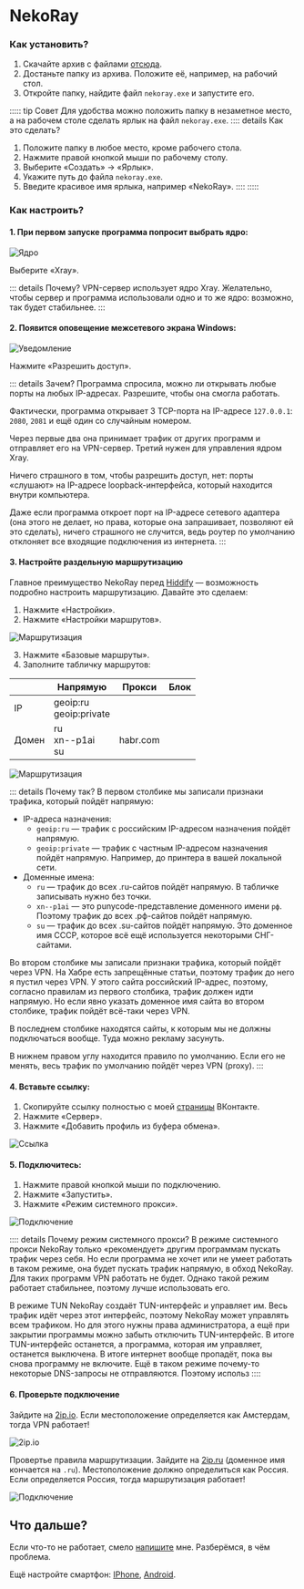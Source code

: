 # NekoRay

### Как установить?

1. Скачайте архив с файлами [отсюда](https://en.nekoray.org/download/).
2. Достаньте папку из архива. Положите её, например, на рабочий стол.
3. Откройте папку, найдите файл `nekoray.exe` и запустите его.

::::: tip Совет
Для удобства можно положить папку в незаметное место, а на рабочем столе сделать ярлык на файл `nekoray.exe`.
:::: details Как это сделать?
1. Положите папку в любое место, кроме рабочего стола.
2. Нажмите правой кнопкой мыши по рабочему столу.
3. Выберите «Создать» -> «Ярлык».
4. Укажите путь до файла `nekoray.exe`.
5. Введите красивое имя ярлыка, например «NekoRay».
::::
:::::

### Как настроить?

#### 1. При первом запуске программа попросит выбрать ядро:

![Ядро](/computer/nekoray.png)

Выберите «Xray».

::: details Почему?
VPN-сервер использует ядро Xray. Желательно, чтобы сервер и программа использовали одно и то же ядро: возможно, так будет стабильнее.
:::

#### 2. Появится оповещение межсетевого экрана Windows:

![Уведомление](/computer/nekoray2.png)

Нажмите «Разрешить доступ».

::: details Зачем?
Программа спросила, можно ли открывать любые порты на любых IP-адресах. Разрешите, чтобы она смогла работать.

Фактически, программа открывает 3 TCP-порта на IP-адресе `127.0.0.1`: `2080`, `2081` и ещё один со случайным номером.

Через первые два она принимает трафик от других программ и отправляет его на VPN-сервер. Третий нужен для управления ядром Xray.

Ничего страшного в том, чтобы разрешить доступ, нет: порты «слушают» на IP-адресе loopback-интерфейса, который находится внутри компьютера.

Даже если программа откроет порт на IP-адресе сетевого адаптера (она этого не делает, но права, которые она запрашивает, позволяют ей это сделать), ничего страшного не случится, ведь роутер по умолчанию отклоняет все входящие подключения из интернета.
:::

#### 3. Настройте раздельную маршрутизацию

Главное преимущество NekoRay перед [Hiddify](/computer/hiddify) — возможность подробно настроить маршрутизацию. Давайте это сделаем:

1. Нажмите «Настройки».
2. Нажмите «Настройки маршрутов».

![Маршрутизация](/computer/nekoray5.png)

3. Нажмите «Базовые маршруты».
4. Заполните табличку маршрутов:

|     |Напрямую                     |Прокси  |Блок|
|-----|-----------------------------|--------|----|
|IP   |geoip:ru<br>geoip:private    |        |    |
|Домен|ru<br>xn--p1ai<br>su         |habr.com|    |

![Маршрутизация](/computer/nekoray6.png)

::: details Почему так?
В первом столбике мы записали признаки трафика, который пойдёт напрямую:
- IP-адреса назначения:
    - `geoip:ru` — трафик с российским IP-адресом назначения пойдёт напрямую.
    - `geoip:private` — трафик с частным IP-адресом назначения пойдёт напрямую. Например, до принтера в вашей локальной сети.
- Доменные имена:
    - `ru` — трафик до всех .ru-сайтов пойдёт напрямую. В табличке записывать нужно без точки.
    - `xn--p1ai` — это punycode-представление доменного имени `рф`. Поэтому трафик до всех .рф-сайтов пойдёт напрямую.
    - `su` — трафик до всех .su-сайтов пойдёт напрямую. Это доменное имя СССР, которое всё ещё используется некоторыми СНГ-сайтами.

Во втором столбике мы записали признаки трафика, который пойдёт через VPN. На Хабре есть запрещённые статьи, поэтому трафик до него я пустил через VPN. У этого сайта российский IP-адрес, поэтому, согласно правилам из первого столбика, трафик должен идти напрямую. Но если явно указать доменное имя сайта во втором столбике, трафик пойдёт всё-таки через VPN.

В последнем столбике находятся сайты, к которым мы не должны подключаться вообще. Туда можно рекламу засунуть.

В нижнем правом углу находится правило по умолчанию. Если его не менять, весь трафик по умолчанию пойдёт через VPN (proxy).
:::

#### 4. Вставьте ссылку:

1. Скопируйте ссылку полностью с моей [страницы](https://vk.com/vova3141592) ВКонтакте.
2. Нажмите «Сервер».
3. Нажмите «Добавить профиль из буфера обмена».

![Ссылка](/computer/nekoray3.png)

#### 5. Подключитесь:

1. Нажмите правой кнопкой мыши по подключению.
2. Нажмите «Запустить».
3. Нажмите «Режим системного прокси».

![Подключение](/computer/nekoray4.png)

:::: details Почему режим системного прокси?
В режиме системного прокси NekoRay только «рекомендует» другим программам пускать трафик через себя. Но если программа не хочет или не умеет работать в таком режиме, она будет пускать трафик напрямую, в обход NekoRay. Для таких программ VPN работать не будет. Однако такой режим работает стабильнее, поэтому лучше использовать его. 

В режиме TUN NekoRay создаёт TUN-интерфейс и управляет им. Весь трафик идёт через этот интерфейс, поэтому NekoRay может управлять всем трафиком. Но для этого нужны права администратора, а ещё при закрытии программы можно забыть отключить TUN-интерфейс. В итоге TUN-интерфейс останется, а программа, которая им управляет, останется выключена. В итоге интернет вообще пропадёт, пока вы снова программу не включите. Ещё в таком режиме почему-то некоторые DNS-запросы не отправляются. Поэтому использ
::::

#### 6. Проверьте подключение

Зайдите на [2ip.io](https://2ip.io/). Если местоположение определяется как Амстердам, тогда VPN работает!

![2ip.io](/computer/hiddify4.png)

Провертье правила маршрутизации. Зайдите на [2ip.ru](https://2ip.ru/) (доменное имя кончается на `.ru`). Местоположение должно определиться как Россия. Если определяется Россия, тогда маршрутизация работает!

![Подключение](/computer/nekoray7.png)

## Что дальше?

Если что-то не работает, смело [напишите](https://vk.com/vova3141592) мне. Разберёмся, в чём проблема.

Ещё настройте смартфон: [IPhone](/iphone/streisand.md), [Android](/android/hiddify.md).
